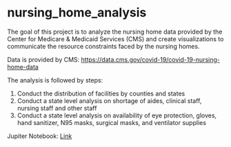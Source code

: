 # nursing_home_analysis

The goal of this project is to analyze the nursing home data provided by the Center for Medicare & Medicaid Services (CMS) and create visualizations to communicate the resource constraints faced by the nursing homes.

Data is provided by CMS: https://data.cms.gov/covid-19/covid-19-nursing-home-data

The analysis is followed by steps:
1. Conduct the distribution of facilities by counties and states
2. Conduct a state level analysis on shortage of aides, clinical staff, nursing staff and other staff
3. Conduct a state level analysis on availability of eye protection, gloves, hand sanitizer, N95 masks, surgical masks, and ventilator supplies


Jupiter Notebook: [Link](https://nbviewer.org/github/khanhvynguyen/Nursing_home_analysis/blob/main/nursing_home.ipynb)
